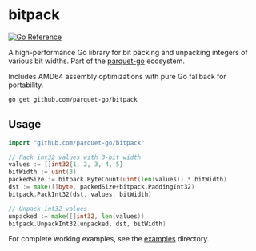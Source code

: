 # bitpack

[![Go Reference](https://pkg.go.dev/badge/github.com/parquet-go/bitpack.svg)](https://pkg.go.dev/github.com/parquet-go/bitpack)

A high-performance Go library for bit packing and unpacking integers of various bit widths. Part of
the [parquet-go](https://github.com/parquet-go/parquet-go) ecosystem.

Includes AMD64 assembly optimizations with pure Go fallback for portability.

```bash
go get github.com/parquet-go/bitpack
```

## Usage

```go
import "github.com/parquet-go/bitpack"

// Pack int32 values with 3-bit width
values := []int32{1, 2, 3, 4, 5}
bitWidth := uint(3)
packedSize := bitpack.ByteCount(uint(len(values)) * bitWidth)
dst := make([]byte, packedSize+bitpack.PaddingInt32)
bitpack.PackInt32(dst, values, bitWidth)

// Unpack int32 values
unpacked := make([]int32, len(values))
bitpack.UnpackInt32(unpacked, dst, bitWidth)
```

For complete working examples, see the [examples](./examples) directory.
